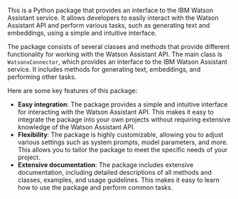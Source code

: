 
This is a Python package that provides an interface to the IBM Watson Assistant service. It allows developers to easily interact with the Watson Assistant API and perform various tasks, such as generating text and embeddings, using a simple and intuitive interface.

The package consists of several classes and methods that provide different functionality for working with the Watson Assistant API. The main class is `WatsonxConnector`, which provides an interface to the IBM Watson Assistant service. It includes methods for generating text, embeddings, and performing other tasks.

Here are some key features of this package:

* **Easy integration**: The package provides a simple and intuitive interface for interacting with the Watson Assistant API. This makes it easy to integrate the package into your own projects without requiring extensive knowledge of the Watson Assistant API.
* **Flexibility**: The package is highly customizable, allowing you to adjust various settings such as system prompts, model parameters, and more. This allows you to tailor the package to meet the specific needs of your project.
* **Extensive documentation**: The package includes extensive documentation, including detailed descriptions of all methods and classes, examples, and usage guidelines. This makes it easy to learn how to use the package and perform common tasks.
